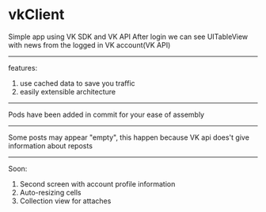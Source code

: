 # vkClient

Simple app using VK SDK and VK API
After login we can see UITableView with news from the logged in VK account(VK API)
***
features:
1) use cached data to save you traffic
2) easily extensible architecture
***
Pods have been added in commit for your ease of assembly
***
Some posts may appear "empty", this happen because VK api does't give information about reposts
***
Soon: 
1) Second screen with account profile information
2) Auto-resizing cells 
3) Collection view for attaches 
